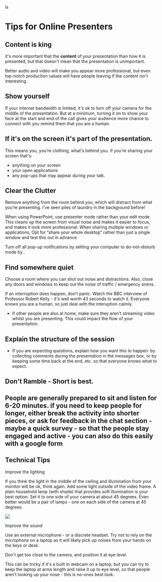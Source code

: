 ls<h1>Tips for Online Presenters</h1>


<h2>Content is king</h2>

it's more important that  the <b>content</b> of your presentation than how it is presented, but that doesn't mean that the presentation is unimportant.

Better audio and video will make you appear more professional, but even top-notch production values  will have people leaving if the content isn't interesting.

<h2>Show yourself</h2>

If your internet bandwidth is limited, it's ok to turn off your camera for the middle of the presentation. But at a minimum, turning it on to show your face at the start and end of the call gives your audience more chance to connect with you remind them that you are a human. 


<h2>If it's on the screen it's part of the presentation.</h2>

This means you, you’re clothing, what's behind you. If you’re sharing your screen that's:  
+  anything on your screen
+  your open applications
+  any pop-ups that may appear during your talk. 


<h2>Clear the Clutter</h2>

Remove anything from the room behind you, which will distract from what you’re presenting. I’ve seen piles of laundry in the background before! 

When using PowerPoint, use presenter mode rather than your edit mode. This cleans up the screen from visual noise and makes it easier to focus, and makes it look more professional. When sharing multiple windows or applications, Opt for “share your whole desktop” rather than just a single window and test this out in advance 

Turn off all pop-up notifications by setting your computer to do-not-disturb mode by .

<h2>Find somewhere quiet </h2> 
Choose a room where you can shut out noise and distractions. Also, close any doors and windows to keep out the noise of traffic / emergency sirens.

If an interruption does happen, don’t panic. Watch  the BBC interview of Professor Robert Kelly - it's well worth 43 seconds to watch it. Everyone knows you are a human, so just deal with the interuption calmly.
  
+ If other people are also at home, make sure they aren't  streaming video whilst you are presenting. This could impact the flow of your presentation.


<h2>Explain the structure  of the session</h2>

+ If you are expecting questions, explain how you want this to happen: by collecting comments during the presentation in the messages box, or by keeping some time back at the end, etc. so that everyone knows what to expect.

<h2>Don't Ramble - Short is best. <h2>

People are generally prepared to sit and listen for 6-20 minutes. if you need to keep people for longer, either break the activity into shorter pieces, or ask for feedback in the chat section - maybe a quick survey - so that the people stay engaged and active - you can also do this easily with a google form 

<h2>Technical Tips</h2>

Improve the lighting

If you think the light in the middle of the ceiling and illumination from your monitor will be ok, think again. Add some light outside of the video frame. A plain household lamp (with shade) that provides soft illumination is your best option. Set it to one side of your camera at about 45 degrees. Even better would be a pair of lamps - one on each side of the camera at 45 degrees.


<img src="https://upload.wikimedia.org/wikipedia/commons/b/b7/Rembrandt_Lighting_Setup_-_ESP.svg" />

Improve the sound

Use an external microphone - or a discrete headset. Try not to rely on the microphone on a laptop as it will likely pick up noises from your hands on the keys or desk.

Don't get too close to the camera, and position it at eye level.

This can be tricky if it's a built in webcam on a laptop, but you can try to keep the laptop at arms length and raise it up to eye level, so that people aren't looking up your nose - this is no-ones best look.



